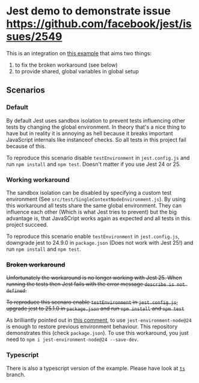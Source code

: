 # Jest demo to demonstrate issue https://github.com/facebook/jest/issues/2549
This is an integration on [this example](https://github.com/kayahr/jest-demo-2549) that aims two things:
1. to fix the broken workaround (see below)
2. to provide shared, global variables in global setup


## Scenarios

### Default

By default Jest uses sandbox isolation to prevent tests influencing other tests by changing the global environment.
In theory that's a nice thing to have but in reality it is annoying as hell because it breaks important JavaScript
internals like instanceof checks. So all tests in this project fail because of this.

To reproduce this scenario disable `testEnvironment` in `jest.config.js` and run `npm install` and `npm test`. Doesn't matter if you use Jest 24 or 25.


### Working workaround

The sandbox isolation can be disabled by specifying a custom test environment
(See `src/test/SingleContextNodeEnvironment.js`). By using this workaround all tests share the same global
environment. They can influence each other (Which is what Jest tries to prevent) but the big advantage is, that
JavaSCript works again as expected and all tests in this project succeed.

To reproduce this scenario enable `testEnvironment` in `jest.config.js`, downgrade jest to 24.9.0 in `package.json` (Does not work with Jest 25!)
and run `npm install` and `npm test`.

### ~~Broken workaround~~

~~Unfortunately the workaround is no longer working with Jest 25. When running the tests then Jest fails with the error message `describe is not defined`.~~

~~To reproduce this scenaro enable `testEnvironment` in `jest.config.js`, upgrade jest to 25.1.0 in `package.json` and run `npm install` and `npm test`~~

As brilliantly pointed out in [this comment](https://github.com/facebook/jest/issues/2549#issuecomment-586164656), to use `jest-environment-node@24` is enough to restore previous environment behaviour. This repository demonstrates this (check `package.json`). To use this workaround, you just need to `npm i jest-environment-node@24 --save-dev`.

### Typescript

There is also a typescript version of the example. Please have look at [`ts`](https://github.com/balanza/jest-demo-2549/tree/ts) branch.
